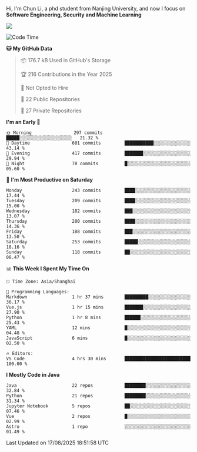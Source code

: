 Hi, I'm Chun Li, a phd student from Nanjing University, and now I focus on **Software Engineering, Security and Machine Learning**

<!--![GitHub Snake Light](https://github.com/pppppkun/pppppkun/blob/output/github-snake.svg#gh-light-mode-only)-->
<!--![GitHub Snake dark](https://github.com/pppppkun/pppppkun/blob/output/github-snake-dark.svg#gh-dark-mode-only)-->

![](https://komarev.com/ghpvc/?username=pppppkun)
<!--START_SECTION:waka-->
![Code Time](http://img.shields.io/badge/Code%20Time-2%2C194%20hrs%2024%20mins-blue)

**🐱 My GitHub Data** 

> 📦 176.7 kB Used in GitHub's Storage 
 > 
> 🏆 216 Contributions in the Year 2025
 > 
> 🚫 Not Opted to Hire
 > 
> 📜 22 Public Repositories 
 > 
> 🔑 27 Private Repositories 
 > 
**I'm an Early 🐤** 

```text
🌞 Morning                297 commits         █████░░░░░░░░░░░░░░░░░░░░   21.32 % 
🌆 Daytime                601 commits         ███████████░░░░░░░░░░░░░░   43.14 % 
🌃 Evening                417 commits         ███████░░░░░░░░░░░░░░░░░░   29.94 % 
🌙 Night                  78 commits          █░░░░░░░░░░░░░░░░░░░░░░░░   05.60 % 
```
📅 **I'm Most Productive on Saturday** 

```text
Monday                   243 commits         ████░░░░░░░░░░░░░░░░░░░░░   17.44 % 
Tuesday                  209 commits         ████░░░░░░░░░░░░░░░░░░░░░   15.00 % 
Wednesday                182 commits         ███░░░░░░░░░░░░░░░░░░░░░░   13.07 % 
Thursday                 200 commits         ████░░░░░░░░░░░░░░░░░░░░░   14.36 % 
Friday                   188 commits         ███░░░░░░░░░░░░░░░░░░░░░░   13.50 % 
Saturday                 253 commits         █████░░░░░░░░░░░░░░░░░░░░   18.16 % 
Sunday                   118 commits         ██░░░░░░░░░░░░░░░░░░░░░░░   08.47 % 
```


📊 **This Week I Spent My Time On** 

```text
🕑︎ Time Zone: Asia/Shanghai

💬 Programming Languages: 
Markdown                 1 hr 37 mins        █████████░░░░░░░░░░░░░░░░   36.17 % 
Vue.js                   1 hr 15 mins        ███████░░░░░░░░░░░░░░░░░░   27.90 % 
Python                   1 hr 8 mins         ██████░░░░░░░░░░░░░░░░░░░   25.43 % 
YAML                     12 mins             █░░░░░░░░░░░░░░░░░░░░░░░░   04.48 % 
JavaScript               6 mins              █░░░░░░░░░░░░░░░░░░░░░░░░   02.50 % 

🔥 Editors: 
VS Code                  4 hrs 30 mins       █████████████████████████   100.00 % 
```

**I Mostly Code in Java** 

```text
Java                     22 repos            ████████░░░░░░░░░░░░░░░░░   32.84 % 
Python                   21 repos            ████████░░░░░░░░░░░░░░░░░   31.34 % 
Jupyter Notebook         5 repos             ██░░░░░░░░░░░░░░░░░░░░░░░   07.46 % 
Vue                      2 repos             █░░░░░░░░░░░░░░░░░░░░░░░░   02.99 % 
Astro                    1 repo              ░░░░░░░░░░░░░░░░░░░░░░░░░   01.49 % 
```




 Last Updated on 17/08/2025 18:51:58 UTC
<!--END_SECTION:waka-->
